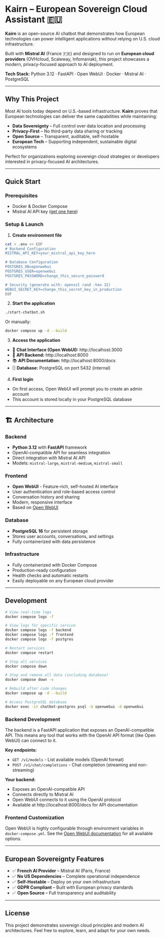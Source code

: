 # Kairn – European Sovereign Cloud Assistant 🇪🇺

**Kairn** is an open-source AI chatbot that demonstrates how European technologies can power intelligent applications without relying on U.S. cloud infrastructure.

Built with **Mistral AI** (France 🇫🇷) and designed to run on **European cloud providers** (OVHcloud, Scaleway, Infomaniak), this project showcases a modern, privacy-focused approach to AI deployment.

**Tech Stack:** Python 3.12 · FastAPI · Open WebUI · Docker · Mistral AI · PostgreSQL

---

## Why This Project

Most AI tools today depend on U.S.-based infrastructure. **Kairn** proves that European technologies can deliver the same capabilities while maintaining:

- **Data Sovereignty** – Full control over data location and processing
- **Privacy-First** – No third-party data sharing or tracking
- **Open Source** – Transparent, auditable, self-hostable
- **European Tech** – Supporting independent, sustainable digital ecosystems

Perfect for organizations exploring sovereign cloud strategies or developers interested in privacy-focused AI architectures.

---

## Quick Start

### Prerequisites
- Docker & Docker Compose
- Mistral AI API key ([get one here](https://console.mistral.ai/))

### Setup & Launch

1. **Create environment file**
```bash
cat > .env << EOF
# Backend Configuration
MISTRAL_API_KEY=your_mistral_api_key_here

# Database Configuration
POSTGRES_DB=openwebui
POSTGRES_USER=openwebui
POSTGRES_PASSWORD=change_this_secure_password

# Security (generate with: openssl rand -hex 32)
WEBUI_SECRET_KEY=change_this_secret_key_in_production
EOF
```

2. **Start the application**
```bash
./start-chatbot.sh
```

Or manually:
```bash
docker compose up -d --build
```

3. **Access the application**
- 💬 **Chat Interface (Open WebUI):** http://localhost:3000
- 🔧 **API Backend:** http://localhost:8000
- 📚 **API Documentation:** http://localhost:8000/docs
- 🗄️ **Database:** PostgreSQL on port 5432 (internal)

4. **First login**
- On first access, Open WebUI will prompt you to create an admin account
- This account is stored locally in your PostgreSQL database

---

## 🏗️ Architecture

### Backend
- **Python 3.12** with **FastAPI** framework
- OpenAI-compatible API for seamless integration
- Direct integration with Mistral AI API
- Models: `mistral-large`, `mistral-medium`, `mistral-small`

### Frontend
- **Open WebUI** - Feature-rich, self-hosted AI interface
- User authentication and role-based access control
- Conversation history and sharing
- Modern, responsive interface
- Based on [Open WebUI](https://github.com/open-webui/open-webui)

### Database
- **PostgreSQL 16** for persistent storage
- Stores user accounts, conversations, and settings
- Fully containerized with data persistence

### Infrastructure
- Fully containerized with Docker Compose
- Production-ready configuration
- Health checks and automatic restarts
- Easily deployable on any European cloud provider

---

## Development

```bash
# View real-time logs
docker compose logs -f

# View logs for specific service
docker compose logs -f backend
docker compose logs -f frontend
docker compose logs -f postgres

# Restart services
docker compose restart

# Stop all services
docker compose down

# Stop and remove all data (including database)
docker compose down -v

# Rebuild after code changes
docker compose up -d --build

# Access PostgreSQL database
docker exec -it chatbot-postgres psql -U openwebui -d openwebui
```

### Backend Development

The backend is a FastAPI application that exposes an OpenAI-compatible API. This means any tool that works with the OpenAI API format (like Open WebUI) can connect to it.

**Key endpoints:**
- `GET /v1/models` - List available models (OpenAI format)
- `POST /v1/chat/completions` - Chat completion (streaming and non-streaming)

**Your backend:**
- Exposes an OpenAI-compatible API
- Connects directly to Mistral AI
- Open WebUI connects to it using the OpenAI protocol
- Available at http://localhost:8000/docs for API documentation

### Frontend Customization

Open WebUI is highly configurable through environment variables in `docker-compose.yml`. See the [Open WebUI documentation](https://docs.openwebui.com/) for all available options.

---

## European Sovereignty Features

- ✅ **French AI Provider** – Mistral AI (Paris, France)
- ✅ **No US Dependencies** – Complete operational independence
- ✅ **Self-Hostable** – Deploy on your own infrastructure
- ✅ **GDPR Compliant** – Built with European privacy standards
- ✅ **Open Source** – Full transparency and auditability

---

## License

This project demonstrates sovereign cloud principles and modern AI architectures. Feel free to explore, learn, and adapt for your own needs.
